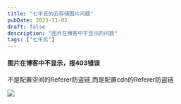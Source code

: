 ```yaml
---
title: "七牛云的云存储图片问题"
pubDate: 2023-11-03
draft: false
description: "图片在博客中不显示的问题"
tags: ["七牛云"]
---
```


#### 图片在博客中不显示，报403错误  
不是配置空间的Referer防盗链,而是配置cdn的Referer防盗链

![](https://cdn.jump.icu/blog/20231103184935.png)
